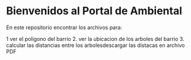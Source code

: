 # Bienvenidos al Portal de Ambiental

En este repositorio encontrar los archivos para:

1 ver el poligono del barrio
2. ver la ubicacion de los arboles del barrio 
3. calcular las distancias entre los arbolesdescargar las distacas en archivo PDF